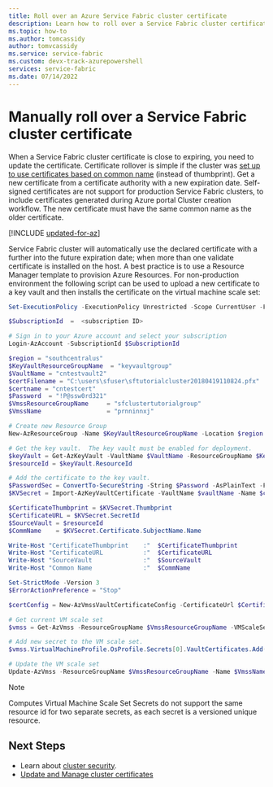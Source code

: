 ```yaml
---
title: Roll over an Azure Service Fabric cluster certificate 
description: Learn how to roll over a Service Fabric cluster certificate identified by the certificate common name.
ms.topic: how-to
ms.author: tomcassidy
author: tomvcassidy
ms.service: service-fabric
ms.custom: devx-track-azurepowershell
services: service-fabric
ms.date: 07/14/2022
---
```


# Manually roll over a Service Fabric cluster certificate
When a Service Fabric cluster certificate is close to expiring, you need to update the certificate.  Certificate rollover is simple if the cluster was [set up to use certificates based on common name](service-fabric-cluster-change-cert-thumbprint-to-cn.md) (instead of thumbprint).  Get a new certificate from a certificate authority with a new expiration date.  Self-signed certificates are not support for production Service Fabric clusters, to include certificates generated during Azure portal Cluster creation workflow. The new certificate must have the same common name as the older certificate. 

[!INCLUDE [updated-for-az](../../includes/updated-for-az.md)]

Service Fabric cluster will automatically use the declared certificate with a further into the future expiration date; when more than one validate certificate is installed on the host. A best practice is to use a Resource Manager template to provision Azure Resources. For non-production environment the following script can be used to upload a new certificate to a key vault and then installs the certificate on the virtual machine scale set: 

```powershell
Set-ExecutionPolicy -ExecutionPolicy Unrestricted -Scope CurrentUser -Force

$SubscriptionId  =  <subscription ID>

# Sign in to your Azure account and select your subscription
Login-AzAccount -SubscriptionId $SubscriptionId

$region = "southcentralus"
$KeyVaultResourceGroupName  = "keyvaultgroup"
$VaultName = "cntestvault2"
$certFilename = "C:\users\sfuser\sftutorialcluster20180419110824.pfx"
$certname = "cntestcert"
$Password  = "!P@ssw0rd321"
$VmssResourceGroupName     = "sfclustertutorialgroup"
$VmssName                  = "prnninnxj"

# Create new Resource Group 
New-AzResourceGroup -Name $KeyVaultResourceGroupName -Location $region

# Get the key vault.  The key vault must be enabled for deployment.
$keyVault = Get-AzKeyVault -VaultName $VaultName -ResourceGroupName $KeyVaultResourceGroupName 
$resourceId = $keyVault.ResourceId  

# Add the certificate to the key vault.
$PasswordSec = ConvertTo-SecureString -String $Password -AsPlainText -Force
$KVSecret = Import-AzKeyVaultCertificate -VaultName $vaultName -Name $certName  -FilePath $certFilename -Password $PasswordSec

$CertificateThumbprint = $KVSecret.Thumbprint
$CertificateURL = $KVSecret.SecretId
$SourceVault = $resourceId
$CommName    = $KVSecret.Certificate.SubjectName.Name

Write-Host "CertificateThumbprint    :"  $CertificateThumbprint
Write-Host "CertificateURL           :"  $CertificateURL
Write-Host "SourceVault              :"  $SourceVault
Write-Host "Common Name              :"  $CommName    

Set-StrictMode -Version 3
$ErrorActionPreference = "Stop"

$certConfig = New-AzVmssVaultCertificateConfig -CertificateUrl $CertificateURL -CertificateStore "My"

# Get current VM scale set 
$vmss = Get-AzVmss -ResourceGroupName $VmssResourceGroupName -VMScaleSetName $VmssName

# Add new secret to the VM scale set.
$vmss.VirtualMachineProfile.OsProfile.Secrets[0].VaultCertificates.Add($certConfig)

# Update the VM scale set 
Update-AzVmss -ResourceGroupName $VmssResourceGroupName -Name $VmssName -VirtualMachineScaleSet $vmss  -Verbose
```

>[!NOTE]
> Computes Virtual Machine Scale Set Secrets do not support the same resource id for two separate secrets, as each secret is a versioned unique resource. 

## Next Steps

* Learn about [cluster security](service-fabric-cluster-security.md).
* [Update and Manage cluster certificates](service-fabric-cluster-security-update-certs-azure.md)

